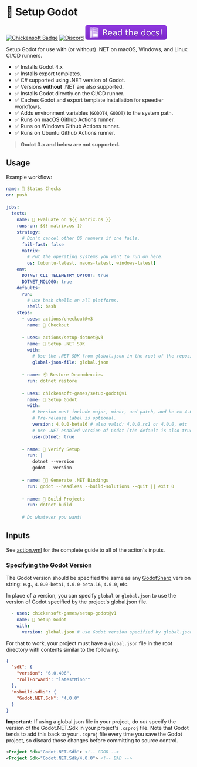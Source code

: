 # 🤖 Setup Godot

[![Chickensoft Badge][chickensoft-badge]][chickensoft-website] [![Discord][discord-badge]][discord] [![Read the docs][read-the-docs-badge]][docs]

Setup Godot for use with (or without) .NET on macOS, Windows, and Linux CI/CD runners.

- ✅ Installs Godot 4.x
- ✅ Installs export templates.
- ✅ C# supported using .NET version of Godot.
- ✅ Versions **without** .NET are also supported.
- ✅ Installs Godot directly on the CI/CD runner.
- ✅ Caches Godot and export template installation for speedier workflows.
- ✅ Adds environment variables (`GODOT4`, `GODOT`) to the system path.
- ✅ Runs on macOS Github Actions runner.
- ✅ Runs on Windows Github Actions runner.
- ✅ Runs on Ubuntu Github Actions runner.

> **Godot 3.x and below are not supported.**

## Usage

Example workflow:

```yaml
name: 🚥 Status Checks
on: push

jobs:
  tests:
    name: 👀 Evaluate on ${{ matrix.os }}
    runs-on: ${{ matrix.os }}
    strategy:
      # Don't cancel other OS runners if one fails.
      fail-fast: false
      matrix:
        # Put the operating systems you want to run on here.
        os: [ubuntu-latest, macos-latest, windows-latest]
    env:
      DOTNET_CLI_TELEMETRY_OPTOUT: true
      DOTNET_NOLOGO: true
    defaults:
      run:
        # Use bash shells on all platforms.
        shell: bash
    steps:
      - uses: actions/checkout@v3
        name: 🧾 Checkout

      - uses: actions/setup-dotnet@v3
        name: 💽 Setup .NET SDK
        with:
          # Use the .NET SDK from global.json in the root of the repository.
          global-json-file: global.json

      - name: 📦 Restore Dependencies
        run: dotnet restore

      - uses: chickensoft-games/setup-godot@v1
        name: 🤖 Setup Godot
        with:
          # Version must include major, minor, and patch, and be >= 4.0.0
          # Pre-release label is optional.
          version: 4.0.0-beta16 # also valid: 4.0.0.rc1 or 4.0.0, etc
          # Use .NET-enabled version of Godot (the default is also true).
          use-dotnet: true

      - name: 🔬 Verify Setup
        run: |
          dotnet --version
          godot --version

      - name: 🧑‍🔬 Generate .NET Bindings
        run: godot --headless --build-solutions --quit || exit 0

      - name: 🦺 Build Projects
        run: dotnet build

      # Do whatever you want!
```

## Inputs

See [action.yml][action] for the complete guide to all of the action's inputs.

### Specifying the Godot Version

The Godot version should be specified the same as any [GodotSharp] version string: e.g., `4.0.0-beta1`, `4.0.0-beta.16`, `4.0.0`, etc.

In place of a version, you can specify `global` or `global.json` to use the version of Godot specified by the project's global.json file.

```yaml
  - uses: chickensoft-games/setup-godot@v1
    name: 🤖 Setup Godot
    with:
      version: global.json # use Godot version specified by global.json
```

For that to work, your project must have a `global.json` file in the root directory with contents similar to the following.

```json
{
  "sdk": {
    "version": "6.0.406",
    "rollForward": "latestMinor"
  },
  "msbuild-sdks": {
    "Godot.NET.Sdk": "4.0.0"
  }
}
```

**Important:** If using a global.json file in your project, do *not* specify the version of the Godot.NET.Sdk in your project's `.csproj` file. Note that Godot tends to add this back to your `.csproj` file every time you save the Godot project, so discard those changes before committing to source control.

```xml
<Project Sdk="Godot.NET.Sdk"> <!-- GOOD -->
<Project Sdk="Godot.NET.Sdk/4.0.0"> <!-- BAD -->
```

[chickensoft-badge]: https://raw.githubusercontent.com/chickensoft-games/chickensoft_site/main/static/img/badges/chickensoft_badge.svg
[chickensoft-website]: https://chickensoft.games
[discord-badge]: https://raw.githubusercontent.com/chickensoft-games/chickensoft_site/main/static/img/badges/discord_badge.svg
[discord]: https://discord.gg/gSjaPgMmYW
[read-the-docs-badge]: https://raw.githubusercontent.com/chickensoft-games/chickensoft_site/main/static/img/badges/read_the_docs_badge.svg
[docs]: https://chickensoft.games/docs
[action]: ./action.yml
[GodotSharp]: https://www.nuget.org/packages/GodotSharp#versions-body-tab
